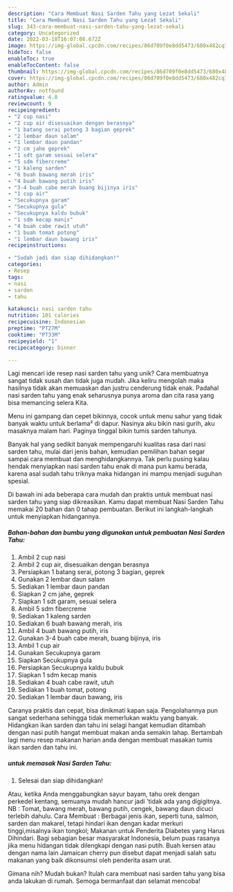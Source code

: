 ```yaml
---
description: "Cara Membuat Nasi Sarden Tahu yang Lezat Sekali"
title: "Cara Membuat Nasi Sarden Tahu yang Lezat Sekali"
slug: 343-cara-membuat-nasi-sarden-tahu-yang-lezat-sekali
category: Uncategorized
date: 2022-03-18T16:07:08.672Z
image: https://img-global.cpcdn.com/recipes/86d709f0e8dd5473/680x482cq70/nasi-sarden-tahu-foto-resep-utama.jpg
hideToc: false
enableToc: true
enableTocContent: false
thumbnail: https://img-global.cpcdn.com/recipes/86d709f0e8dd5473/680x482cq70/nasi-sarden-tahu-foto-resep-utama.jpg
cover: https://img-global.cpcdn.com/recipes/86d709f0e8dd5473/680x482cq70/nasi-sarden-tahu-foto-resep-utama.jpg
author: Admin
authorAv: notfound
ratingvalue: 4.8
reviewcount: 9
recipeingredient:
- "2 cup nasi"
- "2 cup air disesuaikan dengan berasnya"
- "1 batang serai potong 3 bagian geprek"
- "2 lembar daun salam"
- "1 lembar daun pandan"
- "2 cm jahe geprek"
- "1 sdt garam sesuai selera"
- "5 sdm fibercreme"
- "1 kaleng sarden"
- "6 buah bawang merah iris"
- "4 buah bawang putih iris"
- "3-4 buah cabe merah buang bijinya iris"
- "1 cup air"
- "Secukupnya garam"
- "Secukupnya gula"
- "Secukupnya kaldu bubuk"
- "1 sdm kecap manis"
- "4 buah cabe rawit utuh"
- "1 buah tomat potong"
- "1 lembar daun bawang iris"
recipeinstructions:

- "Sudah jadi dan siap dihidangkan!"
categories:
- Resep
tags:
- nasi
- sarden
- tahu

katakunci: nasi sarden tahu 
nutrition: 101 calories
recipecuisine: Indonesian
preptime: "PT27M"
cooktime: "PT33M"
recipeyield: "1"
recipecategory: Dinner

---
```





Lagi mencari ide resep nasi sarden tahu yang unik? Cara membuatnya sangat tidak susah dan tidak juga mudah. Jika keliru mengolah maka hasilnya tidak akan memuaskan dan justru cenderung tidak enak. Padahal nasi sarden tahu yang enak seharusnya punya aroma dan cita rasa yang bisa memancing selera Kita.





Menu ini gampang dan cepet bikinnya, cocok untuk menu sahur yang tidak banyak waktu untuk berlama² di dapur. Nasinya aku bikin nasi gurih, aku masaknya malam hari. Paginya tinggal bikin tumis sarden tahunya.

Banyak hal yang sedikit banyak mempengaruhi kualitas rasa dari nasi sarden tahu, mulai dari jenis bahan, kemudian pemilihan bahan segar sampai cara membuat dan menghidangkannya. Tak perlu pusing kalau hendak menyiapkan nasi sarden tahu enak di mana pun kamu berada, karena asal sudah tahu triknya maka hidangan ini mampu menjadi suguhan spesial.






Di bawah ini ada beberapa cara mudah dan praktis untuk membuat nasi sarden tahu yang siap dikreasikan. Kamu dapat membuat Nasi Sarden Tahu memakai 20 bahan dan 0 tahap pembuatan. Berikut ini langkah-langkah untuk menyiapkan hidangannya.

<!--inarticleads1-->

##### Bahan-bahan dan bumbu yang digunakan untuk pembuatan Nasi Sarden Tahu:

1. Ambil 2 cup nasi
1. Ambil 2 cup air, disesuaikan dengan berasnya
1. Persiapkan 1 batang serai, potong 3 bagian, geprek
1. Gunakan 2 lembar daun salam
1. Sediakan 1 lembar daun pandan
1. Siapkan 2 cm jahe, geprek
1. Siapkan 1 sdt garam, sesuai selera
1. Ambil 5 sdm fibercreme
1. Sediakan 1 kaleng sarden
1. Sediakan 6 buah bawang merah, iris
1. Ambil 4 buah bawang putih, iris
1. Gunakan 3-4 buah cabe merah, buang bijinya, iris
1. Ambil 1 cup air
1. Gunakan Secukupnya garam
1. Siapkan Secukupnya gula
1. Persiapkan Secukupnya kaldu bubuk
1. Siapkan 1 sdm kecap manis
1. Sediakan 4 buah cabe rawit, utuh
1. Sediakan 1 buah tomat, potong
1. Sediakan 1 lembar daun bawang, iris


Caranya praktis dan cepat, bisa dinikmati kapan saja. Pengolahannya pun sangat sederhana sehingga tidak memerlukan waktu yang banyak. Hidangkan ikan sarden dan tahu ini selagi hangat kemudian ditambah dengan nasi putih hangat membuat makan anda semakin lahap. Bertambah lagi menu resep makanan harian anda dengan membuat masakan tumis ikan sarden dan tahu ini. 

<!--inarticleads2-->

#####  untuk memasak Nasi Sarden Tahu:


1. Selesai dan siap dihidangkan!

Atau, ketika Anda menggabungkan sayur bayam, tahu orek dengan perkedel kentang, semuanya mudah hancur jadi &#39;tidak ada yang digigitnya. NB : Tomat, bawang merah, bawang putih, cengek, bawang daun dicuci terlebih dahulu. Cara Membuat : Berbagai jenis ikan, seperti tuna, salmon, sarden dan makarel, tetapi hindari ikan dengan kadar merkuri tinggi,misalnya ikan tongkol; Makanan untuk Penderita Diabetes yang Harus Dihindari. Bagi sebagian besar masyarakat Indonesia, belum puas rasanya jika menu hidangan tidak dilengkapi dengan nasi putih. Buah kersen atau dengan nama lain Jamaican cherry pun disebut dapat menjadi salah satu makanan yang baik dikonsumsi oleh penderita asam urat. 

Gimana nih? Mudah bukan? Itulah cara membuat nasi sarden tahu yang bisa anda lakukan di rumah. Semoga bermanfaat dan selamat mencoba!
